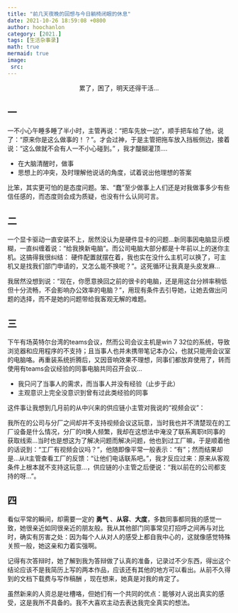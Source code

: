 ```yaml
---
title: "前几天夜晚的回想与今日躺椅闭眼的休息"
date: 2021-10-26 18:59:08 +0800
author: hoochanlon
category: [2021.]
tags: [生活杂事录]
math: true
mermaid: true
image:
 src:
---
```


<p style="text-align:center">累了，困了，明天还得干活...</p> <!-- more -->

## 一

一不小心午睡多睡了半小时，主管再说：“把车先放一边”，顺手把车给了他，说了：“原来你是这么做事的！？”。才会过神，于是主管把拖车放入挡板侧边，接着说：“这么做就不会有人一不小心碰到。” ，我才醍醐灌顶….

* 在大脑清醒时，做事
* 思想上的冲突，及时理解他说话的角度，试着说出他理想的答案

比笨，其实更可怕的是态度问题。笨、“蠢”至少做事上人们还是对我做事多少有些信任感的，而态度则会成为质疑，也没有什么认同可言。

## 二

一个显卡驱动一直安装不上，居然没认为是硬件显卡的问题…新同事因电脑显示模糊，一直纠缠着说：“给我换新电脑”。而公司电脑大部分都是十年前以上的迷你主机。这搞得我很纠结： 硬件配置就摆在着，我也实在没什么主机可以换了，可主机又是找我们部门申请的，又怎么能不换呢？”。这死循环让我真是头皮发麻…

我居然没想到说：“现在，你愿意换回之前的很卡的电脑，还是用这台分辨率稍低但十分流畅，不会影响办公效率的电脑？”，用现有条件去引导她，让她去做出问题的选择，而不是她的问题带给我客观无解的难题。

## 三

下午有场英特尔台湾的teams会议，然而公司会议主机是win 7 32位的系统，导致浏览器和应用程序的不支持；且当事人也并未携带笔记本办公，也就只能用会议室的电脑咯。再重装系统折腾后，又因音响效果不理想，同事们都放弃使用了，转而使用有teams会议经验的同事电脑共同召开会议…

* 我只问了当事人的需求，而当事人并没有经验（止步于此）
* 主观意识上完全没意识到曾有过此类经验的同事

这件事让我想到几月前的从中兴来的供应链小主管对我说的“视频会议”：

我所在的公司与分厂之间却并不支持视频会议这玩意，当时我也并不清楚现在的工厂设备是什么情况，分厂的it换人频繁，我却在这想法中淹没了联系离职it同事的获取线索…当时也是想这为了解决问题而解决问题，他也到过工厂嘛，于是顺着他的话说到：“工厂有视频会议吗？”，他随即像平常一般表示：“有”；然而结果却是…从it主管查看工厂的反馈：“让他们电话联系吧。”，我才反应过来：原来从客观条件上根本就不支持这玩意…，供应链的小主管之后便说：“我以前在的公司都支持的呀…”。

## 四

看似平常的瞬间，却需要一定的 **勇气** 、**从容**、**大度**，多数同事都同我的感觉一致，她很亲近如同很亲近的朋友般。我从其他部门同事常见打招呼之间再与对比时，确实有厉害之处：因为每个人从对人的感受上都自我中心的，这就像感觉特殊关照一般，她这亲和力着实强啊。

记得有次答辩时，她了解到我为答辩做了认真的准备，记录过不少东西，得出这个结论应该不是我简历上写的两本作品，应该还有其他的地方可以看出。从前不久得到的文档下载费与写作稿酬 ，现在想来，她真是对我的肯定了。

虽然新来的人资总是吐槽咯，但她们有一个共同的优点：能够对人说出真实的感受，这是我所不具备的。我不大喜欢主动去表达我完全真实的想法。
